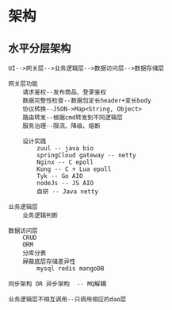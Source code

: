 # 架构
## 水平分层架构
    UI-->网关层-->业务逻辑层-->数据访问层-->数据存储层
    
    网关层功能
        请求鉴权--发布商品、登录鉴权
        数据完整性检查--数据包定长header+变长body
        协议转换--JSON->Map<String, Object>
        路由转发--根据cmd转发到不同逻辑层
        服务治理--限流、降级、熔断
     
        设计实践
            zuul -- java bio
            springCloud gateway -- netty 
            Nginx -- C epoll
            Kong -- C + Lua epoll
            Tyk -- Go AIO
            nodeJs -- JS AIO
            自研 -- Java netty      
    
    业务逻辑层
        业务逻辑判断
    
    数据访问层
        CRUD
        ORM
        分库分表
        屏蔽底层存储差异性
            mysql redis mangoDB        
        
    同步架构 OR 异步架构  -- MQ解耦
    
    业务逻辑层不相互调用--只调用相应的dao层